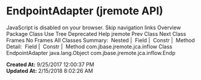 # EndpointAdapter (jremote   API)

JavaScript is disabled on your browser. Skip navigation links Overview Package Class Use Tree Deprecated Help jremote Prev Class Next Class Frames No Frames All Classes Summary:  Nested |  Field |  Constr |  Method Detail:  Field |  Constr |  Method com.jbase.jremote.jca.inflow Class EndpointAdapter java.lang.Object com.jbase.jremote.jca.inflow.Endp  

**Created At:** 9/25/2017 12:00:37 PM  
**Updated At:** 2/15/2018 8:02:26 AM  

